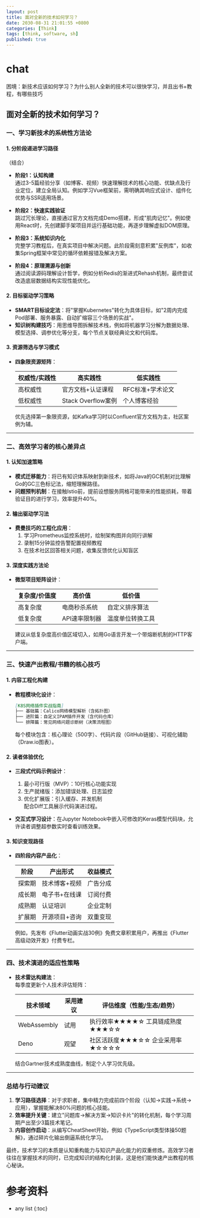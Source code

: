```yaml
---
layout: post
title: 面对全新的技术如何学习？
date: 2030-08-31 21:01:55 +0800
categories: [Think]
tags: [think, software, sh]
published: true
---
```






# chat

困境：新技术应该如何学习？为什么别人全新的技术可以很快学习，并且出书+教程，有哪些技巧

## 面对全新的技术如何学习？



### 一、学习新技术的系统性方法论

#### 1. 分阶段递进学习路径
（结合）
- **阶段1：认知构建**  
  通过3-5篇经验分享（如博客、视频）快速理解技术的核心功能、优缺点及行业定位，建立全局认知。例如学习Vue框架前，需明确其响应式设计、组件化优势与SSR适用场景。
  
- **阶段2：快速实践验证**  
  跳过冗长理论，直接通过官方文档完成Demo搭建，形成"肌肉记忆"。例如使用React时，先创建脚手架项目并运行基础功能，再逐步理解虚拟DOM原理。

- **阶段3：系统知识内化**  
  完整学习教程后，在真实项目中解决问题。此阶段需刻意积累"反例库"，如收集Spring框架中常见的循环依赖报错及解决方案。

- **阶段4：原理溯源与创新**  
  通过阅读源码理解设计哲学，例如分析Redis的渐进式Rehash机制，最终尝试改造底层数据结构实现性能优化。

#### 2. 目标驱动学习策略

- **SMART目标设定法**：将"掌握Kubernetes"转化为具体目标，如"2周内完成Pod部署、服务暴露、自动扩缩容三个场景的实战"。
- **知识树构建技巧**：用思维导图拆解技术栈，例如将机器学习分解为数据处理、模型选择、调参优化等分支，每个节点关联经典论文和代码库。

#### 3. 资源筛选与学习模式

- **四象限资源矩阵**：  

  | 权威性/实践性 | 高实践性 | 低实践性 |
  |---|---|----|
  | 高权威性 | 官方文档+认证课程 | RFC标准+学术论文 |
  | 低权威性 | Stack Overflow案例 | 个人博客经验 |
  
  优先选择第一象限资源，如Kafka学习时以Confluent官方文档为主，社区案例为辅。


---

### 二、高效学习者的核心差异点

#### 1. 认知加速策略

- **模式迁移能力**：将已有知识体系映射到新技术，如将Java的GC机制对比理解Go的GC三色标记法，缩短理解路径。
- **问题预判机制**：在接触Istio前，提前设想服务网格可能带来的性能损耗，带着验证目的进行学习，效率提升40%。

#### 2. 输出驱动学习法

- **费曼技巧的工程化应用**：  
  1. 学习Prometheus监控系统时，绘制架构图并向同行讲解  
  2. 录制15分钟监控告警配置视频教程  
  3. 在技术社区回答相关问题，收集反馈优化认知盲区

#### 3. 深度实践方法论

- **微型项目矩阵设计**：  

  | 复杂度/价值度 | 高价值 | 低价值 |
  |---|---|---|
  | 高复杂度 | 电商秒杀系统 | 自定义排序算法 |
  | 低复杂度 | API速率限制器 | 温度单位转换工具 |
  
  建议从低复杂度高价值区域切入，如用Go语言开发一个带熔断机制的HTTP客户端。


---

### 三、快速产出教程/书籍的核心技巧

#### 1. 内容工程化构建

- **教程模块化设计**：  
  ```markdown
  [K8S网络插件实战指南]
  ├── 基础篇：Calico网络模型解析（含拓扑图）
  ├── 进阶篇：自定义IPAM插件开发（含代码仓库）
  └── 排障篇：常见网络问题诊断树（决策流程图）
  ```

  每个模块包含：核心理论（500字）、代码片段（GitHub链接）、可视化辅助（Draw.io图表）。

#### 2. 读者体验优化

- **三段式代码示例设计**：  
  1. 最小可行版（MVP）：10行核心功能实现  
  2. 生产就绪版：添加错误处理、日志监控  
  3. 优化扩展版：引入缓存、并发机制  
  配合Diff工具展示代码演进过程。

- **交互式学习设计**：在Jupyter Notebook中嵌入可修改的Keras模型代码块，允许读者调整超参数实时查看训练效果。

#### 3. 知识变现路径

- **四阶段内容产品化**：  

  | 阶段 | 产出形式 | 收益模式 |
  |---|---|---|
  | 探索期 | 技术博客+视频 | 广告分成 |
  | 成长期 | 电子书+在线课 | 订阅付费 |
  | 成熟期 | 认证培训 | 企业定制 |
  | 扩展期 | 开源项目+咨询 | 双重变现 |


  例如，先发布《Flutter动画实战30例》免费文章积累用户，再推出《Flutter高级动效开发》付费专栏。

---

### 四、技术演进的适应性策略


- **技术雷达构建法**：  
  每季度更新个人技术评估矩阵：

  | 技术领域 | 采用建议 | 评估维度（性能/生态/趋势） |
  |---|---|---|
  | WebAssembly | 试用 | 执行效率★★★★☆ 工具链成熟度★★★☆☆ |
  | Deno | 观望 | 社区活跃度★★★☆☆ 企业采用率★☆☆☆☆ |


  结合Gartner技术成熟度曲线，制定个人学习优先级。

---

### 总结与行动建议

1. **学习路径选择**：对于求职者，集中精力完成前四个阶段（认知→实践→系统→应用），掌握能解决80%问题的核心技能。  
2. **效率提升关键**：建立"问题库→解决方案→知识卡片"的转化机制，每个学习周期产出至少3篇技术笔记。  
3. **内容创作启动**：从编写CheatSheet开始，例如《TypeScript类型体操50题解》，通过碎片化输出倒逼系统化学习。

最终，技术学习的本质是认知重构能力与知识产品化能力的双重修炼。高效学习者往往在掌握技术的同时，已完成知识的结构化封装，这是他们能快速产出教程的核心秘诀。


# 参考资料

* any list
{:toc}